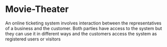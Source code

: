 # Movie-Theater
An online ticketing system involves interaction between the representatives of a business and the customer. Both parties have access to the system but they can use it in different ways and the customers access the system as registered users or visitors
